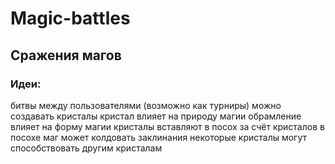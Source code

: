 Magic-battles
=============

Сражения магов
--------------
### Идеи:
битвы между пользователями (возможно как турниры)
можно создавать кристалы
кристал влияет на природу магии
обрамление влияет на форму магии
кристалы вставляют в посох
за счёт кристалов в посохе маг может колдовать заклинания
некоторые кристалы могут способствовать другим кристалам
